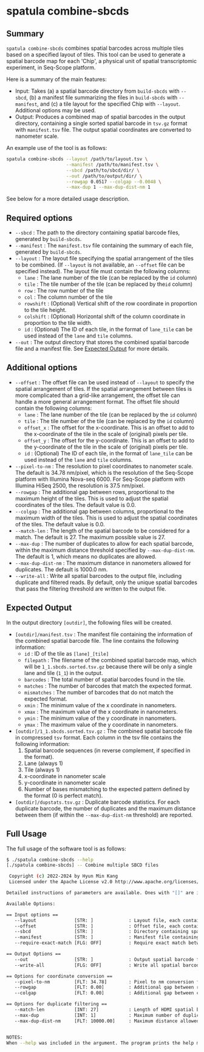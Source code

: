 # spatula combine-sbcds

## Summary 

`spatula combine-sbcds` combines spatial barcodes across multiple tiles based on a specified layout of tiles. This tool can be used to generate a spatial barcode map for each 'Chip', a physical unit of spatial transcriptomic experiment, in Seq-Scope platform. 

Here is a summary of the main features:

* Input: Takes (a) a spatial barcode directory from `build-sbcds` with `--sbcd`, (b) a manifest file summarizing the files in `build-sbcds` with `--manifest`, and (c) a tile layout for the specified Chip with `--layout`. Additional options may be used. 
* Output: Produces a combined map of spatial barcodes in the output directory, containing a single sorted spatial barcode in `tsv.gz` format with `manifest.tsv` file. The output spatial coordinates are converted to nanometer scale.

An example use of the tool is as follows:

```sh
spatula combine-sbcds --layout /path/to/layout.tsv \
                      --manifest /path/to/manifest.tsv \
                      --sbcd /path/to/sbcd/dir/ \
                      --out /path/to/output/dir/ \
                      --rowgap 0.0517 --colgap --0.0048 \
                      --max-dup 1 --max-dup-dist-nm 1
```
See below for a more detailed usage description.

## Required options

* `--sbcd` : The path to the directory containing spatial barcode files, generated by `build-sbcds`.
* `--manifest` : The `manifest.tsv` file containing the summary of each file, generated by `build-sbcds`.
* `--layout` : The layout file specifying the spatial arrangement of the tiles to be combined. (If `--layout` is not available, an `--offset` file can be specified instead). The layout file must contain the following columns:
    - `lane` : The lane number of the tile (can be replaced by the `id` column)
    - `tile` : The tile number of the tile (can be replaced by the`id` column)
    - `row` : The row number of the tile
    - `col` : The column number of the tile
    - `rowshift` : (Optional) Vertical shift of the row coordinate in proportion to the tile height.
    - `colshift` : (Optional) Horizontal shift of the column coordinate in proportion to the tile width.
    - `id` : (Optional) The ID of each tile, in the format of `lane_tile` can be used instead of the `lane` and `tile` columns.
* `--out` : The output directory that stores the combined spatial barcode file and a manifest file. See [Expected Output](#expected-output) for more details.

## Additional options

* `--offset` : The offset file can be used instead of `--layout` to specify the spatial arrangement of  tiles. If the spatial arrangement between tiles is more complicated than a grid-like arrangement, the offset tile can handle a more general arrangement format. The offset file should contain the following columns:
    - `lane` : The lane number of the tile (can be replaced by the `id` column)
    - `tile` : The tile number of the tile (can be replaced by the `id` column)
    - `offset_x` : The offset for the x-coordinate. This is an offset to add to the x-coordinate of the tile in the scale of (original) pixels per tile.
    - `offset_y` : The offset for the y-coordinate. This is an offset to add to the y-coordinate of the tile in the scale of (original) pixels per tile.
    - `id` : (Optional) The ID of each tile, in the format of `lane_tile` can be used instead of the `lane` and `tile` columns.
* `--pixel-to-nm` : The resolution to pixel coordinates to nanometer scale. The default is 34.78 nm/pixel, which is the resolution of the Seq-Scope platform with Illumina Nova-seq 6000. For Seq-Scope platform with Illumina HiSeq 2500, the resolution is 37.5 nm/pixel. 
* `--rowgap` : The additional gap between rows, proportional to the maximum height of the tiles. This is used to adjust the spatial coordinates of the tiles. The default value is 0.0.
* `--colgap` : The additional gap between columns, proportional to the maximum width of the tiles. This is used to adjust the spatial coordinates of the tiles. The default value is 0.0.
* `--match-len` : The length of the spatial barcode to be considered for a match. The default is 27. The maximum possible value is 27.
* `--max-dup` : The number of duplicates to allow for each spatial barcode, within the maximum distance threshold specified by `--max-dup-dist-nm`. The default  is 1, which means no duplicates are allowed.
* `--max-dup-dist-nm` : The maximum distance in nanometers allowed for duplicates. The default is 1000.0 nm.
* `--write-all` : Write all spatial barcodes to the output file, including duplicate and filtered reads. By default, only the unique spatial barcodes that pass the filtering threshold are written to the output file.

## Expected Output

In the output directory `[outdir]`, the following files will be created.

- `[outdir]/manifest.tsv` : The manifest file containing the information of the combined spatial barcode file. The line contains the following information:
    - `id` : ID of the tile as `[lane]_[tile]`
    - `filepath` : The filename of the combined spatial barcode map, which will be `1_1.sbcds.sorted.tsv.gz` because there will be only a single lane and tile (`1_1`) in the output.
    - `barcodes` : The total number of spatial barcodes found in the tile.
    - `matches` : The number of barcodes that match the expected format.
    - `mismatches` : The number of barcodes that do not match the expected format.
    - `xmin` : The minimum value of the x coordinate in nanometers.
    - `xmax` : The maximum value of the x coordinate in nanometers.
    - `ymin` : The minimum value of the y coordinate in nanometers.
    - `ymax` : The maximum value of the y coordinate in nanometers.
- `[outdir]/1_1.sbcds.sorted.tsv.gz` : The combined spatial barcode file in compressed `tsv` format. Each column in the tsv file contains the following information:
    1. Spatial barcode sequences (in reverse complement, if specified in the format).
    2. Lane (always 1)
    3. Tile (always 1)
    4. x-coordinate in nanometer scale
    5. y-coordinate in nanometer scale
    6. Number of bases mismatching to the expected pattern defined by the format (0 is perfect match).
- `[outdir]/dupstats.tsv.gz` : Duplicate barcode statistics. For each duplicate barcode, the number of duplicates and the maximum distance between them (if within the `--max-dup-dist-nm` threshold) are reported.


## Full Usage 

The full usage of the software tool is as follows:

```sh
$ ./spatula combine-sbcds --help
[./spatula combine-sbcds] -- Combine multiple SBCD files

 Copyright (c) 2022-2024 by Hyun Min Kang
 Licensed under the Apache License v2.0 http://www.apache.org/licenses/

Detailed instructions of parameters are available. Ones with "[]" are in effect:

Available Options:

== Input options ==
   --layout              [STR: ]             : Layout file, each containing [lane] [tile] and [row]/[col] as columns
   --offset              [STR: ]             : Offset file, each containing [lane] [tile] and [row]/[col] as columns
   --sbcd                [STR: ]             : Directory containing spatial barcode files
   --manifest            [STR: ]             : Manifest file containing the list of spatial barcode files
   --require-exact-match [FLG: OFF]          : Require exact match between manifest file and layout file. If false, layout can only contain subset of tiles in the manifest file

== Output Options ==
   --out                 [STR: ]             : Output spatial barcode file after merging
   --write-all           [FLG: OFF]          : Write all spatial barcodes to the output file, including duplicated and filtered reads

== Options for coordinate conversion ==
   --pixel-to-nm         [FLT: 34.78]        : Pixel to nm conversion factor (37.5 for Seq-Scope)
   --rowgap              [FLT: 0.00]         : Additional gap between rows (proportional to the height of a tile)
   --colgap              [FLT: 0.00]         : Additional gap between columns (proportional to the width of a tile)

== Options for duplicate filtering ==
   --match-len           [INT: 27]           : Length of HDMI spatial barcode to be considered for a match
   --max-dup             [INT: 1]            : Maximum number of duplicates allowed for each spatial barcode. If this is 1, duplicates are not allowed
   --max-dup-dist-nm     [FLT: 10000.00]     : Maximum distance allowed for duplicates in nm scale


NOTES:
When --help was included in the argument. The program prints the help message but do not actually run
```